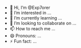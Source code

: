 - 👋 Hi, I’m @Exp7orer
- 👀 I’m interested in ...
- 🌱 I’m currently learning ...
- 💞️ I’m looking to collaborate on ...
- 📫 How to reach me ...
- 😄 Pronouns: ...
- ⚡ Fun fact: ...

<!---
Exp7orer/Exp7orer is a ✨ special ✨ repository because its `README.md` (this file) appears on your GitHub profile.
You can click the Preview link to take a look at your changes.
--->

